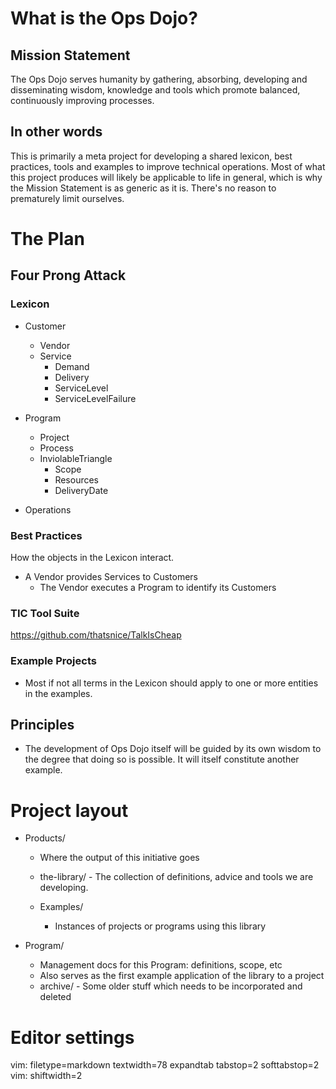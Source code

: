 # What is the Ops Dojo?

## Mission Statement

The Ops Dojo serves humanity by gathering, absorbing, developing and
disseminating wisdom, knowledge and tools which promote balanced, continuously
improving processes.

## In other words

This is primarily a meta project for developing a shared lexicon, best
practices, tools and examples to improve technical operations. Most of what
this project produces will likely be applicable to life in general, which is
why the Mission Statement is as generic as it is. There's no reason to
prematurely limit ourselves.

# The Plan

## Four Prong Attack

### Lexicon

- Customer
  - Vendor
  - Service
    - Demand
    - Delivery
    - ServiceLevel
    - ServiceLevelFailure

- Program
  - Project
  - Process
  - InviolableTriangle
    - Scope
    - Resources
    - DeliveryDate

- Operations

### Best Practices

How the objects in the Lexicon interact.

- A Vendor provides Services to Customers
  - The Vendor executes a Program to identify its Customers

### TIC Tool Suite

https://github.com/thatsnice/TalkIsCheap

### Example Projects

- Most if not all terms in the Lexicon should apply to one or more entities in
  the examples.

## Principles

- The development of Ops Dojo itself will be guided by its own wisdom to the
  degree that doing so is possible. It will itself constitute another example.

# Project layout

- Products/
  - Where the output of this initiative goes
  - the-library/ - The collection of definitions, advice and tools we are developing.

  - Examples/
    - Instances of projects or programs using this library

- Program/
  - Management docs for this Program: definitions, scope, etc
  - Also serves as the first example application of the library to a project
  - archive/ - Some older stuff which needs to be incorporated and deleted

# Editor settings

vim: filetype=markdown textwidth=78 expandtab tabstop=2 softtabstop=2
vim: shiftwidth=2
